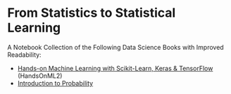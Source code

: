 # From Statistics to Statistical Learning

A Notebook Collection of the Following Data Science Books with Improved Readability:

- [Hands-on Machine Learning with Scikit-Learn, Keras & TensorFlow](https://www.oreilly.com/library/view/hands-on-machine-learning/9781492032632/) (HandsOnML2)
- [Introduction to Probability](https://www.routledge.com/Introduction-to-Probability-Second-Edition/Blitzstein-Hwang/p/book/9781138369917)
